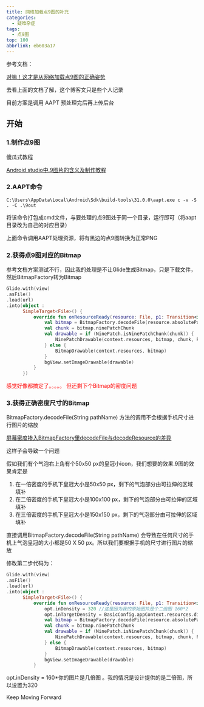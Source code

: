 ```yaml
---
title: 网络加载点9图的补充
categories:
  - 疑难杂症
tags:
  - 点9图
top: 100
abbrlink: eb603a17
---
```





 参考文档：

[对嘛！这才是从网络加载点9图的正确姿势](https://juejin.cn/post/7147458316103811108)

去看上面的文档了解，这个博客文只是些个人记录

目前方案是调用 AAPT 预处理完后再上传后台



<!-- more -->



## 开始

### 1.制作点9图

傻瓜式教程

[Android studio中.9图片的含义及制作教程](https://blog.csdn.net/sunbinkang/article/details/77331718)

### 2.AAPT命令

``` 
C:\Users\AppData\Local\Android\Sdk\build-tools\31.0.0\aapt.exe c -v -S  . -C .\9out
```

将该命令打包成cmd文件，与要处理的点9图处于同一个目录，运行即可（将aapt目录改为自己的对应目录）

上面命令调用AAPT处理资源，将有黑边的点9图转换为正常PNG



### 2.获得点9图对应的Bitmap

参考文档方案测试不行，因此我的处理是不让Glide生成Bitmap，只是下载文件，然后BitmapFactory转为Bitmap

``` kotlin
Glide.with(view)
.asFile()
.load(url)
.into(object :
      SimpleTarget<File>() {
          override fun onResourceReady(resource: File, p1: Transition<in File>?) {
              val bitmap = BitmapFactory.decodeFile(resource.absolutePath)
              val chunk = bitmap.ninePatchChunk
              val drawable = if (NinePatch.isNinePatchChunk(chunk)) {
                  NinePatchDrawable(context.resources, bitmap, chunk, Rect(), null)
              } else {
                  BitmapDrawable(context.resources, bitmap)
              }
              bgView.setImageDrawable(drawable)
          }
      })
```



<font color='red'>感觉好像都搞定了。。。。。  但还剩下个Bitmap的密度问题</font>

### 3.获得正确密度尺寸的Bitmap

BitmapFactory.decodeFile(String pathName)  方法的调用不会根据手机尺寸进行图片的缩放

[屏幕密度掺入BitmapFactory里decodeFile与decodeResource的差异](https://blog.csdn.net/sevensundark/article/details/7616450)

这样子会导致一个问题

假如我们有个气泡右上角有个50x50 px的皇冠小icon，我们想要的效果.9图的效果肯定是 

1. 在一倍密度的手机下皇冠大小是50x50 px，剩下的气泡部分由可拉伸的区域填补
2. 在二倍密度的手机下皇冠大小是100x100 px，剩下的气泡部分由可拉伸的区域填补
3. 在三倍密度的手机下皇冠大小是150x150 px，剩下的气泡部分由可拉伸的区域填补



直接调用BitmapFactory.decodeFile(String pathName)  会导致在任何尺寸的手机上气泡皇冠的大小都是50 X 50 px。所以我们要根据手机的尺寸进行图片的缩放

修改第二步代码为：

```kotlin
Glide.with(view)
.asFile()
.load(url)
.into(object :
      SimpleTarget<File>() {
          override fun onResourceReady(resource: File, p1: Transition<in File>?) {
              opt.inDensity = 320 //这是因为我的原始图片是个二倍图 160*2
              opt.inTargetDensity = BasicConfig.appContext.resources.displayMetrics.densityDpi
              val bitmap = BitmapFactory.decodeFile(resource.absolutePath, opt)
              val chunk = bitmap.ninePatchChunk
              val drawable = if (NinePatch.isNinePatchChunk(chunk)) {
                  NinePatchDrawable(context.resources, bitmap, chunk, Rect(), null)
              } else {
                  BitmapDrawable(context.resources, bitmap)
              }
              bgView.setImageDrawable(drawable)
          }
```



  opt.inDensity = 160*你的图片是几倍图  。我的情况是设计提供的是二倍图，所以设置为320



Keep Moving Forward
